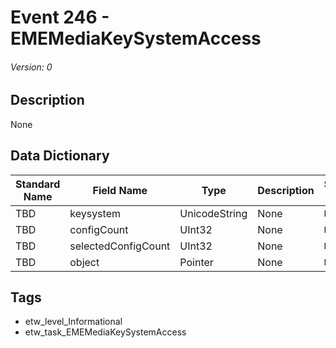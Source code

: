 # Event 246 - EMEMediaKeySystemAccess
###### Version: 0

## Description
None

## Data Dictionary
|Standard Name|Field Name|Type|Description|Sample Value|
|---|---|---|---|---|
|TBD|keysystem|UnicodeString|None|`None`|
|TBD|configCount|UInt32|None|`None`|
|TBD|selectedConfigCount|UInt32|None|`None`|
|TBD|object|Pointer|None|`None`|

## Tags
* etw_level_Informational
* etw_task_EMEMediaKeySystemAccess